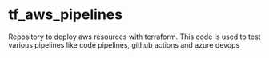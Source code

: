 # tf_aws_pipelines
Repository to deploy aws resources with terraform. This code is used to test various pipelines like code pipelines, github actions and azure devops

